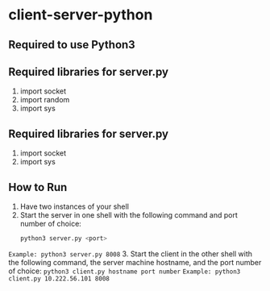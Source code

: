 # client-server-python
## Required to use Python3
## Required libraries for server.py
1. import socket
2. import random
3. import sys
## Required libraries for server.py
1. import socket
2. import sys
## How to Run
1. Have two instances of your shell
2. Start the server in one shell with the following command and port number of choice:
   ```python
   python3 server.py <port>
   ```
  ```Example: python3 server.py 8008```
3. Start the client in the other shell with the following command, the server machine hostname, and the port number of choice: 
   ```python3 client.py hostname port number```
  ```Example: python3 client.py 10.222.56.101 8008```
